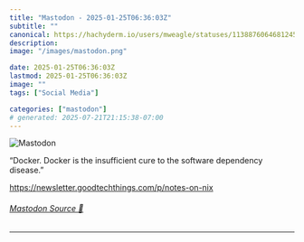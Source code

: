 ```yaml
---
title: "Mastodon - 2025-01-25T06:36:03Z"
subtitle: ""
canonical: https://hachyderm.io/users/mweagle/statuses/113887606468124554
description:
image: "/images/mastodon.png"

date: 2025-01-25T06:36:03Z
lastmod: 2025-01-25T06:36:03Z
image: ""
tags: ["Social Media"]

categories: ["mastodon"]
# generated: 2025-07-21T21:15:38-07:00
---
```

![Mastodon](/images/mastodon.png)

<p>“Docker. Docker is the insufficient cure to the software dependency disease.”</p><p><a href="https://newsletter.goodtechthings.com/p/notes-on-nix" target="_blank" rel="nofollow noopener noreferrer" translate="no"><span class="invisible">https://</span><span class="ellipsis">newsletter.goodtechthings.com/</span><span class="invisible">p/notes-on-nix</span></a></p>


###### [Mastodon Source 🐘](https://hachyderm.io/@mweagle/113887606468124554)

___
